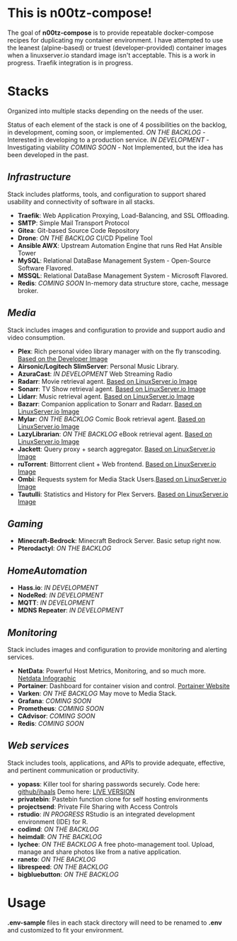# This is n00tz-compose!

The goal of **n00tz-compose** is to provide repeatable docker-compose recipes for duplicating my container environment. I have attempted to use the leanest (alpine-based) or truest (developer-provided) container images when a linuxserver.io standard image isn't acceptable. This is a work in progress. Traefik integration is in progress.

# Stacks

Organized into multiple stacks depending on the needs of the user. 

Status of each element of the stack is one of 4 possibilities on the backlog, in development, coming soon, or implemented.
*ON THE BACKLOG* - Interested in developing to a production service.
*IN DEVELOPMENT* - Investigating viability
*COMING SOON* - Not Implemented, but the idea has been developed in the past.

## *Infrastructure*

Stack includes platforms, tools, and configuration to support shared usability and connectivity of software in all stacks.

 - **Traefik**: Web Application Proxying, Load-Balancing, and SSL Offloading.
 - **SMTP**: Simple Mail Transport Protocol
 - **Gitea**: Git-based Source Code Repository
 - **Drone**: *ON THE BACKLOG* CI/CD Pipeline Tool
 - **Ansible AWX**: Upstream Automation Engine that runs Red Hat Ansible Tower
 - **MySQL**: Relational DataBase Management System - Open-Source Software Flavored.
 - **MSSQL**: Relational DataBase Management System - Microsoft Flavored.
 - **Redis**: *COMING SOON* In-memory data structure store, cache, message broker.

## *Media*

Stack includes  images and configuration to provide and support audio and video consumption.

 - **Plex**: Rich personal video library manager with on the fly transcoding. [Based on the Developer Image](https://hub.docker.com/r/plexinc/pms-docker)
 - **Airsonic/Logitech SlimServer**: Personal Music Library.
 - **AzuraCast**: *IN DEVELOPMENT* Web Streaming Radio
 - **Radarr**: Movie retrieval agent. [Based on LinuxServer.io Image](https://docs.linuxserver.io/images/docker-radarr)
 - **Sonarr**: TV Show retrieval agent. [Based on LinuxServer.io Image](https://docs.linuxserver.io/images/docker-sonarr)
 - **Lidarr**: Music retrieval agent. [Based on LinuxServer.io Image](https://docs.linuxserver.io/images/docker-lidarr)
 - **Bazarr**: Companion application to Sonarr and Radarr. [Based on LinuxServer.io Image](https://docs.linuxserver.io/images/docker-bazarr)
 - **Mylar**: *ON THE BACKLOG* Comic Book retrieval agent. [Based on LinuxServer.io Image](https://docs.linuxserver.io/images/docker-mylar)
 - **LazyLibrarian**: *ON THE BACKLOG* eBook retrieval agent. [Based on LinuxServer.io Image](https://docs.linuxserver.io/images/docker-lazylibrarian)
 - **Jackett**: Query proxy + search aggregator. [Based on LinuxServer.io Image](https://docs.linuxserver.io/images/docker-jackett)
 - **ruTorrent**: Bittorrent client + Web frontend. [Based on LinuxServer.io Image](https://docs.linuxserver.io/images/docker-rutorrent)
 - **Ombi**: Requests system for Media Stack Users.[Based on LinuxServer.io Image](https://docs.linuxserver.io/images/docker-ombi)
 - **Tautulli**: Statistics and History for Plex Servers. [Based on LinuxServer.io Image](https://docs.linuxserver.io/images/docker-tautulli)

## *Gaming*

 - **Minecraft-Bedrock**: Minecraft Bedrock Server. Basic setup right now.
 - **Pterodactyl**: *ON THE BACKLOG*

## *HomeAutomation*

 - **Hass.io**: *IN DEVELOPMENT*
 - **NodeRed**: *IN DEVELOPMENT*
 - **MQTT**: *IN DEVELOPMENT*
 - **MDNS Repeater**: *IN DEVELOPMENT*

## *Monitoring*

Stack includes images and configuration to provide monitoring and alerting services.

 - **NetData**: Powerful Host Metrics, Monitoring, and so much more. [Netdata Infographic](https://my-netdata.io/infographic.html)
 - **Portainer**: Dashboard for container vision and control. [Portainer Website](https://www.portainer.io/overview/)
 - **Varken**: *ON THE BACKLOG* May move to Media Stack.
 - **Grafana**: *COMING SOON*
 - **Prometheus**: *COMING SOON*
 - **CAdvisor**: *COMING SOON*
 - **Redis**: *COMING SOON*

## *Web services*

Stack includes tools, applications, and APIs to provide adequate, effective, and pertinent communication or productivity.

 - **yopass**: Killer tool for sharing passwords securely. Code here: [github/jhaals](https://github.com/jhaals/yopass) Demo here: [LIVE VERSION](https://yopass.se)
 - **privatebin**: Pastebin function clone for self hosting environments
 - **projectsend**: Private File Sharing with Access Controls
 - **rstudio**: *IN PROGRESS* RStudio is an integrated development environment (IDE) for R.
 - **codimd**: *ON THE BACKLOG*
 - **heimdall**: *ON THE BACKLOG*
 - **lychee**: *ON THE BACKLOG* A free photo-management tool. Upload, manage and share photos like from a native application.
 - **raneto**: *ON THE BACKLOG*
 - **librespeed**: *ON THE BACKLOG*
 - **bigbluebutton**: *ON THE BACKLOG*


# Usage

__.env-sample__ files in each stack directory will need to be renamed to **.env** and customized to fit your environment.
